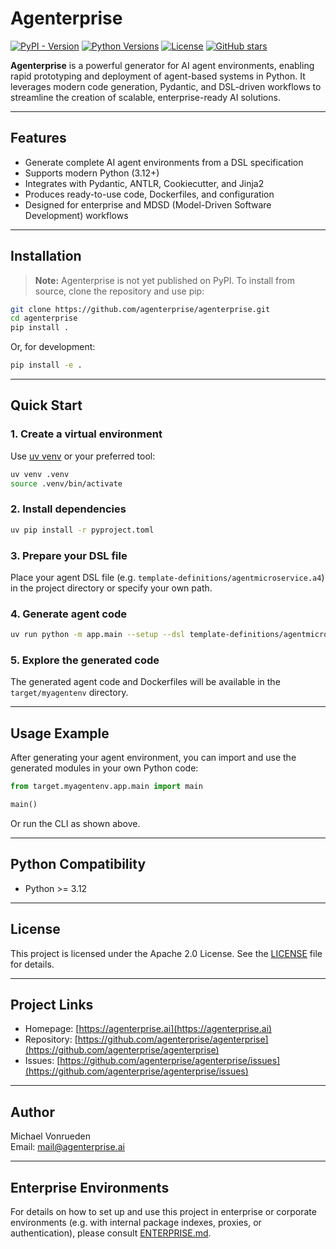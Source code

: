 # Agenterprise

[![PyPI - Version](https://img.shields.io/pypi/v/agenterprise?label=PyPI&color=blue)](https://pypi.org/project/agenterprise/)
[![Python Versions](https://img.shields.io/pypi/pyversions/agenterprise.svg)](https://pypi.org/project/agenterprise/)
[![License](https://img.shields.io/pypi/l/agenterprise.svg)](https://github.com/agenterprise/agenterprise/blob/main/LICENSE)
[![GitHub stars](https://img.shields.io/github/stars/agenterprise/agenterprise?style=social)](https://github.com/agenterprise/agenterprise)

**Agenterprise** is a powerful generator for AI agent environments, enabling rapid prototyping and deployment of agent-based systems in Python. It leverages modern code generation, Pydantic, and DSL-driven workflows to streamline the creation of scalable, enterprise-ready AI solutions.

---

## Features

- Generate complete AI agent environments from a DSL specification
- Supports modern Python (3.12+)
- Integrates with Pydantic, ANTLR, Cookiecutter, and Jinja2
- Produces ready-to-use code, Dockerfiles, and configuration
- Designed for enterprise and MDSD (Model-Driven Software Development) workflows

---

## Installation

> **Note:** Agenterprise is not yet published on PyPI. To install from source, clone the repository and use pip:

```bash
git clone https://github.com/agenterprise/agenterprise.git
cd agenterprise
pip install .
```

Or, for development:

```bash
pip install -e .
```

---

## Quick Start

### 1. Create a virtual environment

Use [uv venv](https://github.com/astral-sh/uv) or your preferred tool:

```bash
uv venv .venv
source .venv/bin/activate
```

### 2. Install dependencies

```bash
uv pip install -r pyproject.toml
```

### 3. Prepare your DSL file

Place your agent DSL file (e.g. `template-definitions/agentmicroservice.a4`) in the project directory or specify your own path.

### 4. Generate agent code

```bash
uv run python -m app.main --setup --dsl template-definitions/agentmicroservice.a4 --target target/myagentenv
```

### 5. Explore the generated code

The generated agent code and Dockerfiles will be available in the `target/myagentenv` directory.

---

## Usage Example

After generating your agent environment, you can import and use the generated modules in your own Python code:

```python
from target.myagentenv.app.main import main

main()
```

Or run the CLI as shown above.

---

## Python Compatibility

- Python >= 3.12

---

## License

This project is licensed under the Apache 2.0 License. See the [LICENSE](LICENSE) file for details.

---

## Project Links

- Homepage: [https://agenterprise.ai](https://agenterprise.ai)
- Repository: [https://github.com/agenterprise/agenterprise](https://github.com/agenterprise/agenterprise)
- Issues: [https://github.com/agenterprise/agenterprise/issues](https://github.com/agenterprise/agenterprise/issues)

---

## Author

Michael Vonrueden  
Email: [mail@agenterprise.ai](mailto:mail@agenterprise.ai)

---

## Enterprise Environments

For details on how to set up and use this project in enterprise or corporate environments (e.g. with internal package indexes, proxies, or authentication), please consult [ENTERPRISE.md](ENTERPRISE.md).
